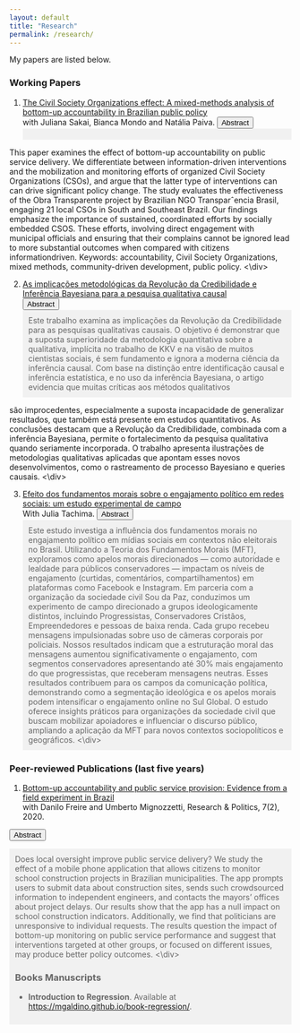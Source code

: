 ```yaml
---
layout: default
title: "Research"
permalink: /research/
---
```


My papers are listed below.

### Working Papers
1. [The Civil Society Organizations effect: A mixed-methods analysis of bottom-up accountability in Brazilian public policy](https://osf.io/preprints/socarxiv/s82dn) <br> 
with Juliana Sakai, Bianca Mondo and Natália Paiva.
 <button class="accordion"> Abstract </button>
    <div class="panel" style="background-color: #F1F1F1; color: #666; padding: 10px;">
This paper examines the effect of bottom-up accountability on public service delivery. We differentiate between information-driven interventions and the mobilization and monitoring efforts of organized Civil Society Organizations (CSOs), and argue that the latter type of interventions can can drive significant policy change. The study evaluates the effectiveness of the Obra Transparente project by Brazilian NGO Transparˆencia Brasil, engaging 21 local CSOs in South and Southeast Brazil. Our findings emphasize the importance of sustained, coordinated efforts by socially embedded CSOS. These efforts, involving direct engagement with municipal officials and ensuring that their complains cannot be ignored lead to more substantial outcomes when compared with citizens informationdriven. Keywords: accountability, Civil Society Organizations, mixed methods, community-driven development, public policy. <\div>

2. [As implicações metodológicas da Revolução da Credibilidade e Inferência Bayesiana para a pesquisa qualitativa causal](https://github.com/mgaldino/quali-credibility/blob/main/paper_dados_format_quali_v4.pdf) <br>
<button class="accordion"> Abstract </button>
    <div class="panel" style="background-color: #F1F1F1; color: #666; padding: 10px;"> Este trabalho examina as implicações da Revolução da Credibilidade para as pesquisas qualitativas causais. O objetivo é demonstrar que a suposta superioridade da metodologia quantitativa sobre a qualitativa, implícita no trabalho de KKV e na visão de muitos cientistas sociais, é sem fundamento e ignora a moderna ciência da inferência causal. Com base na distinção entre identificação causal e inferência estatística, e no uso da inferência Bayesiana, o artigo evidencia que muitas críticas aos métodos qualitativos
são improcedentes, especialmente a suposta incapacidade de generalizar resultados, que também está presente em estudos quantitativos. As conclusões destacam que a Revolução da Credibilidade, combinada com a inferência Bayesiana, permite o fortalecimento da pesquisa qualitativa quando seriamente incorporada. O trabalho apresenta ilustrações de metodologias qualitativas aplicadas que apontam esses novos desenvolvimentos, como
o rastreamento de processo Bayesiano e queries causais. <\div>

3. [Efeito dos fundamentos morais sobre o engajamento político em redes sociais: um estudo experimental de campo](https://github.com/juliatachima/MFT_IC/blob/main/Manuscripts/article_MFT_Galdino_Tachima.pdf) <br> 
With Julia Tachima.  <button class="accordion"> Abstract </button>
    <div class="panel" style="background-color: #F1F1F1; color: #666; padding: 10px;">
    Este estudo investiga a influência dos fundamentos morais no engajamento político em mídias sociais em contextos não eleitorais no Brasil. Utilizando a Teoria dos Fundamentos Morais (MFT), exploramos como apelos morais direcionados — como autoridade e lealdade para públicos conservadores — impactam os níveis de engajamento (curtidas, comentários, compartilhamentos) em plataformas como Facebook e Instagram. Em parceria com a organização da sociedade civil Sou da Paz, conduzimos um experimento de campo direcionado a grupos ideologicamente distintos, incluindo Progressistas, Conservadores Cristãos, Empreendedores e pessoas de baixa renda. Cada grupo recebeu mensagens impulsionadas sobre uso de câmeras corporais por policiais. Nossos resultados indicam que a estruturação moral das mensagens aumentou significativamente o engajamento, com segmentos conservadores apresentando até 30% mais engajamento do que progressistas, que receberam mensagens neutras. Esses resultados contribuem para os campos da comunicação política, demonstrando como a segmentação ideológica e os apelos morais podem intensificar o engajamento online no Sul Global. O estudo oferece insights práticos para organizações da sociedade civil que buscam mobilizar apoiadores e influenciar o discurso público, ampliando a aplicação da MFT para novos contextos sociopolíticos e geográficos. <\div>

### Peer-reviewed Publications (last five years)

1. [Bottom-up accountability and public service provision: Evidence from a field experiment in Brazil](https://journals.sagepub.com/doi/full/10.1177/2053168020914444) <br>
with Danilo Freire and Umberto Mignozzetti, Research & Politics, 7(2), 2020.

 <button class="accordion"> Abstract </button>
    <div class="panel" style="background-color: #F1F1F1; color: #666; padding: 10px;"> Does local oversight improve public service delivery? We study the effect of a mobile phone application that allows citizens to monitor school construction projects in Brazilian municipalities. The app prompts users to submit data about construction sites, sends such crowdsourced information to independent engineers, and contacts the mayors’ offices about project delays. Our results show that the app has a null impact on school construction indicators. Additionally, we find that politicians are unresponsive to individual requests. The results question the impact of bottom-up monitoring on public service performance and suggest that interventions targeted at other groups, or focused on different issues, may produce better policy outcomes. <\div>


### Books Manuscripts
- **Introduction to Regression**. Available at https://mgaldino.github.io/book-regression/.


